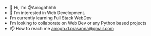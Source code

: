 - 👋 Hi, I’m @Amoghhhhh
- 👀 I’m interested in Web Development.
- I’m currently learning Full Stack WebDev
- I’m looking to collaborate on Web Dev or any Python based projects
- 📫 How to reach me amogh.d.prasanna@gmail.com

<!---
Amoghhhhh/Amoghhhhh is a ✨ special ✨ repository because its `README.md` (this file) appears on your GitHub profile.
You can click the Preview link to take a look at your changes.
--->

